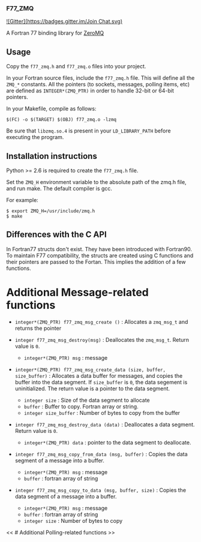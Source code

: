 ### F77\_ZMQ

[![Gitter](https://badges.gitter.im/Join Chat.svg)](https://gitter.im/scemama/f77_zmq?utm_source=badge&utm_medium=badge&utm_campaign=pr-badge&utm_content=badge)

A Fortran 77 binding library for [ZeroMQ](http://zeromq.org)

## Usage

Copy the `f77_zmq.h` and `f77_zmq.o` files into your project.

In your Fortran source files, include the `f77_zmq.h` file. This will define all the `ZMQ_*` constants.
All the pointers (to sockets, messages, polling items, etc) are defined as `INTEGER*(ZMQ_PTR)`
in order to handle 32-bit or 64-bit pointers.

In your Makefile, compile as follows:

```
$(FC) -o $(TARGET) $(OBJ) f77_zmq.o -lzmq
```

Be sure that `libzmq.so.4` is present in your `LD_LIBRARY_PATH` before executing the program.



## Installation instructions


Python >= 2.6 is required to create the `f77_zmq.h` file.

Set the `ZMQ_H` environment variable to the absolute path of the zmq.h file, and run make.
The default compiler is gcc.

For example:

```
$ export ZMQ_H=/usr/include/zmq.h
$ make
```

## Differences with the C API

In Fortran77 structs don't exist. They have been introduced with Fortran90.
To maintain F77 compatibility, the structs are created using C functions
and their pointers are passed to the Fortan. This implies the addition
of a few functions.

# Additional Message-related functions

* `integer*(ZMQ_PTR) f77_zmq_msg_create ()` : Allocates a `zmq_msg_t` and returns the pointer

* `integer f77_zmq_msg_destroy(msg)` : Deallocates the `zmq_msg_t`. Return value is `0`.

  + `integer*(ZMQ_PTR) msg` : message 

* `integer*(ZMQ_PTR) f77_zmq_msg_create_data (size, buffer, size_buffer)` : Allocates a data
  buffer for messages, and copies the buffer into the data segment. If `size_buffer` is `0`,
  the data segement is uninitialized. The return value is a pointer to the data segment.

  + `integer size` : Size of the data segment to allocate
  + `buffer` : Buffer to copy. Fortran array or string.
  + `integer size_buffer` : Number of bytes to copy from the buffer

* `integer f77_zmq_msg_destroy_data (data)` : Deallocates a data segment. Return value is `0`.

  + `integer*(ZMQ_PTR) data` : pointer to the data segment to deallocate.

* `integer f77_zmq_msg_copy_from_data (msg, buffer)` : Copies the data segment of a message 
  into a buffer.

  + `integer*(ZMQ_PTR) msg` : message
  + `buffer` : fortran array of string

* `integer f77_zmq_msg_copy_to_data (msg, buffer, size)` : Copies the data segment of a message 
  into a buffer.

  + `integer*(ZMQ_PTR) msg` : message
  + `buffer` : fortran array of string
  + `integer size` : Number of bytes to copy


<< # Additional Polling-related functions >>

